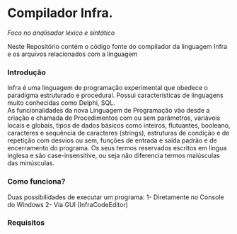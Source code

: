 
# Compilador Infra.  
*Foco no analisador léxico e sintático*

Neste Repositório contém o código fonte do compilador da linguagem Infra e os arquivos relacionados com a linguagem

### Introdução  
Infra é uma linguagem de programação experimental que obedece o paradígma estruturado e procedural. Possui características de linguagens muito conhecidas como Delphi, SQL.  
As funcionalidades da nova Linguagem de Programação vão desde a criação e chamada de Procedimentos com ou sem parâmetros, variáveis locais e globais, tipos de dados básicos como inteiros, flutuantes, booleano, caracteres e sequência de caracteres (strings), estruturas de condição e de repetição com desvios ou sem, funções de entrada e saída padrão e de encerramento do programa.
Os seus termos reservados escritos em língua inglesa e são case-insensitive, ou seja não diferencia termos maiúsculas das minúsculas.

### Como funciona?
Duas possibilidades de executar um programa:
1- Diretamente no Console do Windows
2- Via GUI (InfraCodeEditor)

### Requisitos   
